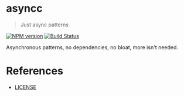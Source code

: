 # asyncc

> Just async patterns

[![NPM version](https://badge.fury.io/js/asyncc.svg)](https://www.npmjs.com/package/asyncc/)
[![Build Status](https://secure.travis-ci.org/commenthol/asyncc.svg?branch=master)](https://travis-ci.org/commenthol/asyncc)

Asynchronous patterns, no dependencies, no bloat, more isn't needed.

# References

<!-- !ref -->

* [LICENSE][LICENSE]

<!-- ref! -->

[LICENSE]: ./LICENSE
